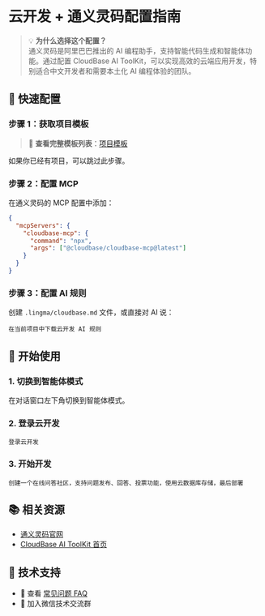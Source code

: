 # 云开发 + 通义灵码配置指南

> 💡 **为什么选择这个配置？**  
> 通义灵码是阿里巴巴推出的 AI 编程助手，支持智能代码生成和智能体功能。通过配置 CloudBase AI ToolKit，可以实现高效的云端应用开发，特别适合中文开发者和需要本土化 AI 编程体验的团队。

## 🚀 快速配置

### 步骤 1：获取项目模板

> 📖 **查看完整模板列表**：[项目模板](../templates)

如果你已经有项目，可以跳过此步骤。

### 步骤 2：配置 MCP

在通义灵码的 MCP 配置中添加：

```json
{
  "mcpServers": {
    "cloudbase-mcp": {
      "command": "npx",
      "args": ["@cloudbase/cloudbase-mcp@latest"]
    }
  }
}
```

### 步骤 3：配置 AI 规则

创建 `.lingma/cloudbase.md` 文件，或直接对 AI 说：

```
在当前项目中下载云开发 AI 规则
```

## 🎯 开始使用

### 1. 切换到智能体模式

在对话窗口左下角切换到智能体模式。

### 2. 登录云开发

```
登录云开发
```

### 3. 开始开发

```
创建一个在线问答社区，支持问题发布、回答、投票功能，使用云数据库存储，最后部署
```

## 📚 相关资源

- [通义灵码官网](https://tongyi.aliyun.com/lingma)
- [CloudBase AI ToolKit 首页](../index)

## 💬 技术支持

- 📖 查看 [常见问题 FAQ](../faq)
- 💬 加入微信技术交流群 